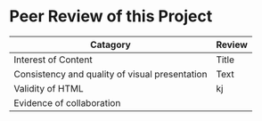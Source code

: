 # Peer Review of this Project

| Catagory      | Review |
| ----------- | ----------- |
| Interest of Content  | Title       |
| Consistency and quality of visual presentation   | Text        |
| Validity of HTML | kj |
| Evidence of collaboration | |
